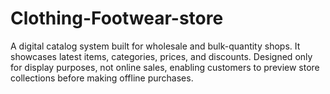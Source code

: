 # Clothing-Footwear-store
A digital catalog system built for wholesale and bulk-quantity shops. It showcases latest items, categories, prices, and discounts. Designed only for display purposes, not online sales, enabling customers to preview store collections before making offline purchases.
